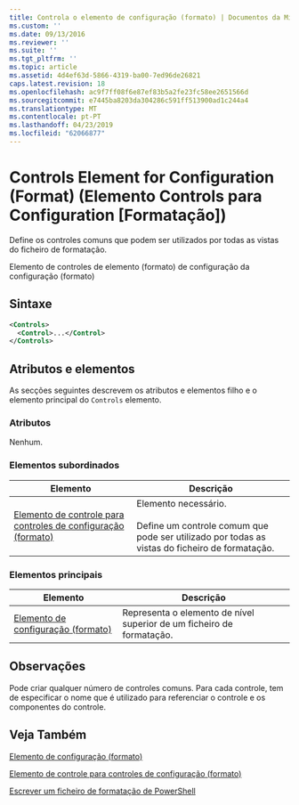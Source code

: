 ```yaml
---
title: Controla o elemento de configuração (formato) | Documentos da Microsoft
ms.custom: ''
ms.date: 09/13/2016
ms.reviewer: ''
ms.suite: ''
ms.tgt_pltfrm: ''
ms.topic: article
ms.assetid: 4d4ef63d-5866-4319-ba00-7ed96de26821
caps.latest.revision: 18
ms.openlocfilehash: ac9f7ff08f6e87ef83b5a2fe23fc58ee2651566d
ms.sourcegitcommit: e7445ba8203da304286c591ff513900ad1c244a4
ms.translationtype: MT
ms.contentlocale: pt-PT
ms.lasthandoff: 04/23/2019
ms.locfileid: "62066877"
---
```

# <a name="controls-element-for-configuration-format"></a>Controls Element for Configuration (Format) (Elemento Controls para Configuration [Formatação])

Define os controles comuns que podem ser utilizados por todas as vistas do ficheiro de formatação.

Elemento de controles de elemento (formato) de configuração da configuração (formato)

## <a name="syntax"></a>Sintaxe

```xml
<Controls>
  <Control>...</Control>
</Controls>
```

## <a name="attributes-and-elements"></a>Atributos e elementos

As secções seguintes descrevem os atributos e elementos filho e o elemento principal do `Controls` elemento.

### <a name="attributes"></a>Atributos

Nenhum.

### <a name="child-elements"></a>Elementos subordinados

|Elemento|Descrição|
|-------------|-----------------|
|[Elemento de controle para controles de configuração (formato)](./control-element-for-controls-for-configuration-format.md)|Elemento necessário.<br /><br /> Define um controle comum que pode ser utilizado por todas as vistas do ficheiro de formatação.|

### <a name="parent-elements"></a>Elementos principais

|Elemento|Descrição|
|-------------|-----------------|
|[Elemento de configuração (formato)](./configuration-element-format.md)|Representa o elemento de nível superior de um ficheiro de formatação.|

## <a name="remarks"></a>Observações

Pode criar qualquer número de controles comuns. Para cada controle, tem de especificar o nome que é utilizado para referenciar o controle e os componentes do controle.

## <a name="see-also"></a>Veja Também

[Elemento de configuração (formato)](./configuration-element-format.md)

[Elemento de controle para controles de configuração (formato)](./control-element-for-controls-for-configuration-format.md)

[Escrever um ficheiro de formatação de PowerShell](./writing-a-powershell-formatting-file.md)
